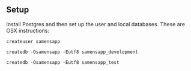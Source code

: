 
## Setup
Install Postgres and then set up the user and local databases.
These are OSX instructions:

`createuser samensapp`

`createdb -Osamensapp -Eutf8 samensapp_development`

`createdb -Osamensapp -Eutf8 samensapp_test`

